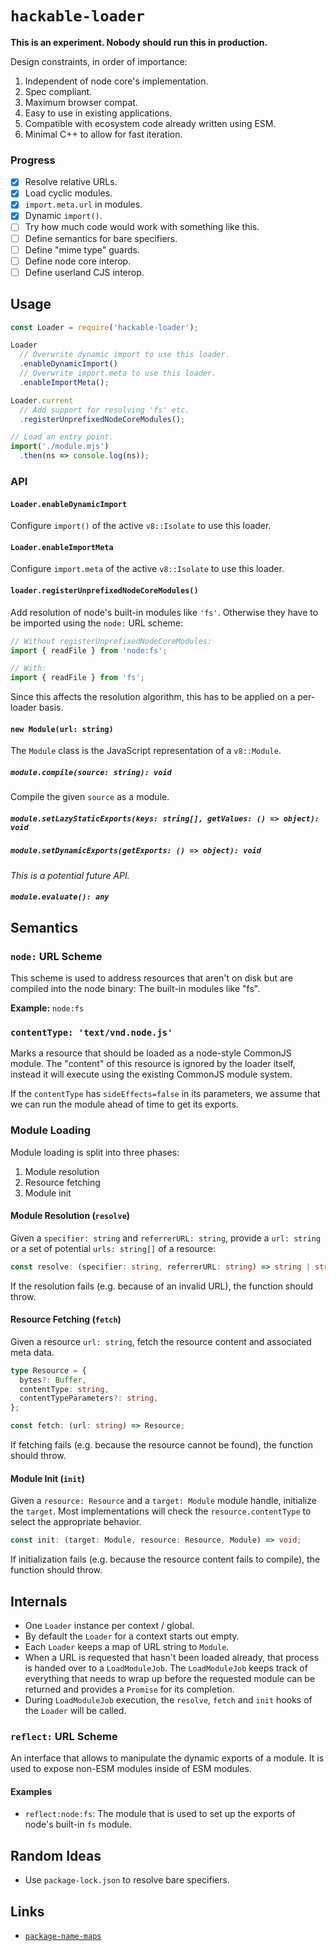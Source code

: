 # `hackable-loader`

**This is an experiment. Nobody should run this in production.**

Design constraints, in order of importance:

1. Independent of node core's implementation.
1. Spec compliant.
1. Maximum browser compat.
1. Easy to use in existing applications.
1. Compatible with ecosystem code already written using ESM.
1. Minimal C++ to allow for fast iteration.

### Progress

- [x] Resolve relative URLs.
- [x] Load cyclic modules.
- [x] `import.meta.url` in modules.
- [x] Dynamic `import()`.
- [ ] Try how much code would work with something like this.
- [ ] Define semantics for bare specifiers.
- [ ] Define "mime type" guards.
- [ ] Define node core interop.
- [ ] Define userland CJS interop.

## Usage

```js
const Loader = require('hackable-loader');

Loader
  // Overwrite dynamic import to use this loader.
  .enableDynamicImport()
  // Overwrite import.meta to use this loader.
  .enableImportMeta();

Loader.current
  // Add support for resolving 'fs' etc.
  .registerUnprefixedNodeCoreModules();

// Load an entry point.
import('./module.mjs')
  .then(ns => console.log(ns));
```

### API

#### `Loader.enableDynamicImport`

Configure `import()` of the active `v8::Isolate` to use this loader.

#### `Loader.enableImportMeta`

Configure `import.meta` of the active `v8::Isolate` to use this loader.

#### `loader.registerUnprefixedNodeCoreModules()`

Add resolution of node's built-in modules like `'fs'`.
Otherwise they have to be imported using the `node:` URL scheme:

```js
// Without registerUnprefixedNodeCoreModules:
import { readFile } from 'node:fs';

// With:
import { readFile } from 'fs';
```

Since this affects the resolution algorithm,
this has to be applied on a per-loader basis.

#### `new Module(url: string)`

The `Module` class is the JavaScript representation of a `v8::Module`.

##### `module.compile(source: string): void`

Compile the given `source` as a module.

##### `module.setLazyStaticExports(keys: string[], getValues: () => object): void`

##### `module.setDynamicExports(getExports: () => object): void`

*This is a potential future API.*

##### `module.evaluate(): any`

## Semantics

### `node:` URL Scheme

This scheme is used to address resources that aren't on disk
but are compiled into the node binary: The built-in modules like "fs".

**Example:** `node:fs`

### `contentType: 'text/vnd.node.js'`

Marks a resource that should be loaded as a node-style CommonJS module.
The "content" of this resource is ignored by the loader itself,
instead it will execute using the existing CommonJS module system.

If the `contentType` has `sideEffects=false` in its parameters,
we assume that we can run the module ahead of time to get its exports.

### Module Loading

Module loading is split into three phases:

1. Module resolution
1. Resource fetching
1. Module init

#### Module Resolution (`resolve`)

Given a `specifier: string` and `referrerURL: string`,
provide a `url: string` or a set of potential `urls: string[]` of a resource:

```ts
const resolve: (specifier: string, referrerURL: string) => string | string[];
```

If the resolution fails (e.g. because of an invalid URL),
the function should throw.

#### Resource Fetching (`fetch`)

Given a resource `url: string`,
fetch the resource content and associated meta data.

```ts
type Resource = {
  bytes?: Buffer,
  contentType: string,
  contentTypeParameters?: string,
};

const fetch: (url: string) => Resource;
```

If fetching fails (e.g. because the resource cannot be found),
the function should throw.

#### Module Init (`init`)

Given a `resource: Resource` and a `target: Module` module handle,
initialize the `target`.
Most implementations will check the `resource.contentType`
to select the appropriate behavior.

```ts
const init: (target: Module, resource: Resource, Module) => void;
```

If initialization fails (e.g. because the resource content fails to compile),
the function should throw.

## Internals

* One `Loader` instance per context / global.
* By default the `Loader` for a context starts out empty.
* Each `Loader` keeps a map of URL string to `Module`.
* When a URL is requested that hasn't been loaded already,
  that process is handed over to a `LoadModuleJob`.
  The `LoadModuleJob` keeps track of everything that needs to wrap up
  before the requested module can be returned
  and provides a `Promise` for its completion.
* During `LoadModuleJob` execution, the `resolve`, `fetch` and `init` hooks
  of the `Loader` will be called.

### `reflect:` URL Scheme

An interface that allows to manipulate the dynamic exports of a module.
It is used to expose non-ESM modules inside of ESM modules.

#### Examples

* `reflect:node:fs`: The module that is used to set up the exports of node's
  built-in `fs` module.

## Random Ideas

* Use `package-lock.json` to resolve bare specifiers.

## Links

* [`package-name-maps`](https://github.com/domenic/package-name-maps/blob/url-based/README.md#import-urls)

